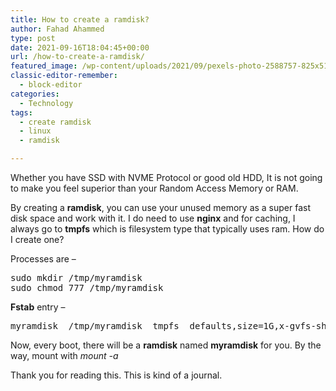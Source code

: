 ```yaml
---
title: How to create a ramdisk?
author: Fahad Ahammed
type: post
date: 2021-09-16T18:04:45+00:00
url: /how-to-create-a-ramdisk/
featured_image: /wp-content/uploads/2021/09/pexels-photo-2588757-825x510.jpeg
classic-editor-remember:
  - block-editor
categories:
  - Technology
tags:
  - create ramdisk
  - linux
  - ramdisk

---
```

Whether you have SSD with NVME Protocol or good old HDD, It is not going to make you feel superior than your Random Access Memory or RAM.

By creating a **ramdisk**, you can use your unused memory as a super fast disk space and work with it. I do need to use **nginx** and for caching, I always go to **tmpfs** which is filesystem type that typically uses ram. How do I create one?

<!--more-->

Processes are &#8211;

<pre class="EnlighterJSRAW" data-enlighter-language="generic" data-enlighter-theme="" data-enlighter-highlight="" data-enlighter-linenumbers="" data-enlighter-lineoffset="" data-enlighter-title="" data-enlighter-group="">sudo mkdir /tmp/myramdisk
sudo chmod 777 /tmp/myramdisk</pre>

**Fstab** entry &#8211;

<pre class="EnlighterJSRAW" data-enlighter-language="shell" data-enlighter-theme="" data-enlighter-highlight="" data-enlighter-linenumbers="" data-enlighter-lineoffset="" data-enlighter-title="" data-enlighter-group="">myramdisk  /tmp/myramdisk  tmpfs  defaults,size=1G,x-gvfs-show  0  0</pre>

Now, every boot, there will be a **ramdisk** named **myramdisk** for you. By the way, mount with _mount -a_

Thank you for reading this. This is kind of a journal.